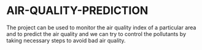 # AIR-QUALITY-PREDICTION
The project can be used to monitor the air quality index of a particular area and to predict the air quality and we can try to control the pollutants by taking necessary steps to avoid bad air quality.
